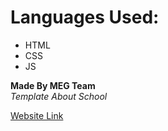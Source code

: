 # Languages Used:
* HTML
* CSS
* JS

**Made By MEG Team** <br>
*Template About School*

[Website Link](https://megteam.github.io/HowFunEducationIs.github.io/)
